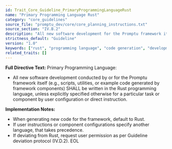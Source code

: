 ```yaml
---
id: Trait_Core_Guideline_PrimaryProgrammingLanguageRust
name: "Primary Programming Language Rust"
category: "core_guidelines"
source_file: "promptu_dev/core/core_planning_instructions.txt"
source_section: "IV.B.2"
description: "All new software development for the Promptu framework itself SHALL be written in Rust, unless explicitly specified otherwise."
strictness_default: "Guideline"
version: "1.0"
keywords: ["rust", "programming language", "code generation", "development standard"]
related_traits: []
---
```

**Full Directive Text:**
Primary Programming Language:
- All new software development conducted by or for the Promptu framework itself (e.g., scripts, utilities, or example code generated by framework components) SHALL be written in the Rust programming language, unless explicitly specified otherwise for a particular task or component by user configuration or direct instruction.

**Implementation Notes:**
- When generating new code for the framework, default to Rust.
- If user instructions or component configurations specify another language, that takes precedence.
- If deviating from Rust, request user permission as per Guideline deviation protocol (IV.D.2).
EOL
